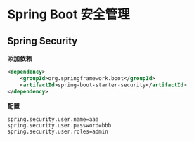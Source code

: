 # Spring Boot 安全管理

## Spring Security

**添加依赖**

```xml
<dependency>
    <groupId>org.springframework.boot</groupId>
    <artifactId>spring-boot-starter-security</artifactId>
</dependency>
```

**配置**

```properties
spring.security.user.name=aaa
spring.security.user.password=bbb
spring.security.user.roles=admin
```